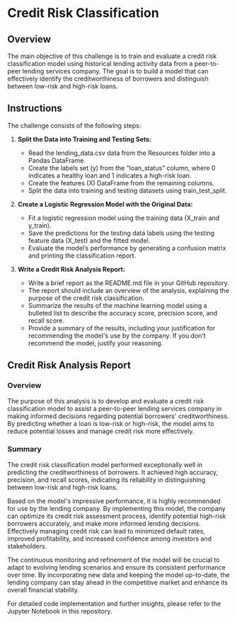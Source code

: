 # Credit Risk Classification 

## Overview

The main objective of this challenge is to train and evaluate a credit risk classification model using historical lending activity data from a peer-to-peer lending services company. The goal is to build a model that can effectively identify the creditworthiness of borrowers and distinguish between low-risk and high-risk loans.

## Instructions

The challenge consists of the following steps:

1. **Split the Data into Training and Testing Sets:**
   - Read the lending_data.csv data from the Resources folder into a Pandas DataFrame.
   - Create the labels set (y) from the “loan_status” column, where 0 indicates a healthy loan and 1 indicates a high-risk loan.
   - Create the features (X) DataFrame from the remaining columns.
   - Split the data into training and testing datasets using train_test_split.

2. **Create a Logistic Regression Model with the Original Data:**
   - Fit a logistic regression model using the training data (X_train and y_train).
   - Save the predictions for the testing data labels using the testing feature data (X_test) and the fitted model.
   - Evaluate the model’s performance by generating a confusion matrix and printing the classification report.

3. **Write a Credit Risk Analysis Report:**
   - Write a brief report as the README.md file in your GitHub repository.
   - The report should include an overview of the analysis, explaining the purpose of the credit risk classification.
   - Summarize the results of the machine learning model using a bulleted list to describe the accuracy score, precision score, and recall score.
   - Provide a summary of the results, including your justification for recommending the model's use by the company. If you don’t recommend the model, justify your reasoning.

## Credit Risk Analysis Report

### Overview

The purpose of this analysis is to develop and evaluate a credit risk classification model to assist a peer-to-peer lending services company in making informed decisions regarding potential borrowers' creditworthiness. By predicting whether a loan is low-risk or high-risk, the model aims to reduce potential losses and manage credit risk more effectively.


### Summary

The credit risk classification model performed exceptionally well in predicting the creditworthiness of borrowers. It achieved high accuracy, precision, and recall scores, indicating its reliability in distinguishing between low-risk and high-risk loans.

Based on the model's impressive performance, it is highly recommended for use by the lending company. By implementing this model, the company can optimize its credit risk assessment process, identify potential high-risk borrowers accurately, and make more informed lending decisions. Effectively managing credit risk can lead to minimized default rates, improved profitability, and increased confidence among investors and stakeholders.

The continuous monitoring and refinement of the model will be crucial to adapt to evolving lending scenarios and ensure its consistent performance over time. By incorporating new data and keeping the model up-to-date, the lending company can stay ahead in the competitive market and enhance its overall financial stability.

For detailed code implementation and further insights, please refer to the Jupyter Notebook in this repository.




